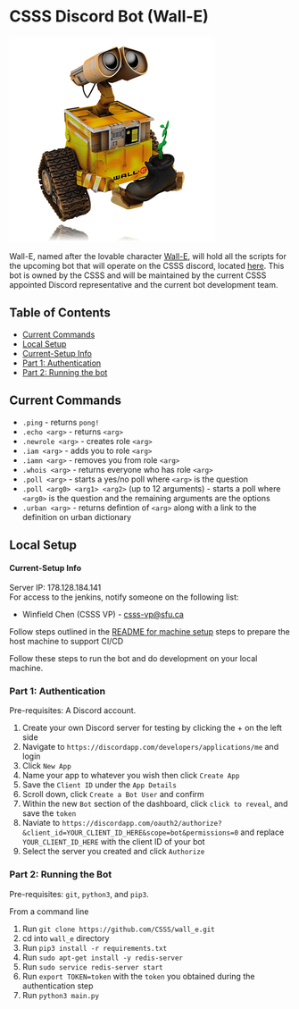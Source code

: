 # CSSS Discord Bot (Wall-E)  

![The One and Only, Lovable Wall-E](wall_e_pic.jpg) 

Wall-E, named after the lovable character [Wall-E](https://en.wikipedia.org/wiki/WALL-E), will hold all the scripts for the upcoming bot that will operate on the CSSS discord, located [here](https://discord.gg/Pf5Ncq3). This bot is owned by the CSSS and will be maintained by the current CSSS appointed Discord representative and the current bot development team. 


## Table of Contents
- [Current Commands](#current-commands)  
- [Local Setup](#local-setup)  
- [Current-Setup Info](#current-setup-info)  
- [Part 1: Authentication](#part-1-authentication)  
- [Part 2: Running the bot](#part-2-running-the-bot)  

## Current Commands

* `.ping` - returns `pong!`
* `.echo <arg>` - returns `<arg>`
* `.newrole <arg>` - creates role `<arg>`
* `.iam <arg>` - adds you to role `<arg>`
* `.iamn <arg>` - removes you from role `<arg>`
* `.whois <arg>` - returns everyone who has role `<arg>`
* `.poll <arg>` - starts a yes/no poll where `<arg>` is the question
* `.poll <arg0> <arg1> <arg2>` (up to 12 arguments) - starts a poll where `<arg0>` is the question and the remaining arguments are the options
* `.urban <arg>` - returns defintion of `<arg>` along with a link to the definition on urban dictionary

## Local Setup

#### Current-Setup Info  
Server IP: 178.128.184.141    
For access to the jenkins, notify someone on the following list:  
* Winfield Chen (CSSS VP) - csss-vp@sfu.ca  

Follow steps outlined in the [README for machine setup](files_for_machine_setup) steps to prepare the host machine to support CI/CD

Follow these steps to run the bot and do development on your local machine.  

### Part 1: Authentication

Pre-requisites: A Discord account.

1. Create your own Discord server for testing by clicking the + on the left side
1. Navigate to `https://discordapp.com/developers/applications/me` and login
1. Click `New App`
1. Name your app to whatever you wish then click `Create App`
1. Save the `Client ID` under the `App Details`
1. Scroll down, click `Create a Bot User` and confirm
1. Within the new `Bot` section of the dashboard, click `click to reveal`, and save the `token`
1. Naviate to `https://discordapp.com/oauth2/authorize?&client_id=YOUR_CLIENT_ID_HERE&scope=bot&permissions=0` and replace `YOUR_CLIENT_ID_HERE` with the client ID of your bot
1. Select the server you created and click `Authorize`

### Part 2: Running the Bot

Pre-requisites: `git`, `python3`, and `pip3`.

From a command line
1. Run `git clone https://github.com/CSSS/wall_e.git`
1. cd into `wall_e` directory
1. Run `pip3 install -r requirements.txt`
1. Run `sudo apt-get install -y redis-server`
1. Run `sudo service redis-server start`
1. Run `export TOKEN=token` with the `token` you obtained during the authentication step
1. Run `python3 main.py`
